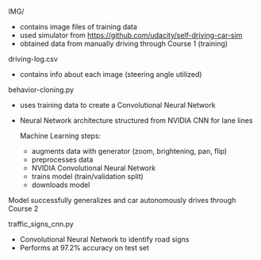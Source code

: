 IMG/
  - contains image files of training data
  - used simulator from https://github.com/udacity/self-driving-car-sim
  - obtained data from manually driving through Course 1 (training)

driving-log.csv
  - contains info about each image (steering angle utilized)

behavior-cloning.py
  - uses training data to create a Convolutional Neural Network
  - Neural Network architecture structured from NVIDIA CNN for lane lines

    Machine Learning steps:
      - augments data with generator (zoom, brightening, pan, flip)
      - preprocesses data
      - NVIDIA Convolutional Neural Network
      - trains model (train/validation split)
      - downloads model

Model successfully generalizes and car autonomously drives through Course 2

traffic_signs_cnn.py
  - Convolutional Neural Network to identify road signs
  - Performs at 97.2% accuracy on test set
